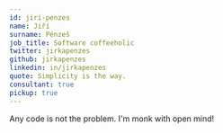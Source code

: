 ```yaml
---
id: jiri-penzes
name: Jiří
surname: Pénzeš
job_title: Software coffeeholic
twitter: jirkapenzes
github: jirkapenzes
linkedin: in/jirkapenzes
quote: Simplicity is the way.
consultant: true
pickup: true
---
```


Any code is not the problem. I'm monk with open mind!
